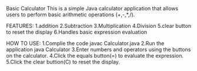 Basic Calculator
This is a simple Java calculator application that allows users to perform basic arithmetic operations (+,-,*,/).

FEATURES:
1.addition
2.Subtraction
3.Multiplication
4.Division
5.clear button to reset the display
6.Handles basic expression evaluation 

HOW TO USE:
1.Complie the code
    javac Calculator.java
2.Run the application
    java Calculator
3.Enter numbers and operators using the buttons on the calculator.
4.Click the equals button(=) to evaluate the expression.
5.Click the clear buttion(C) to reset the display.
